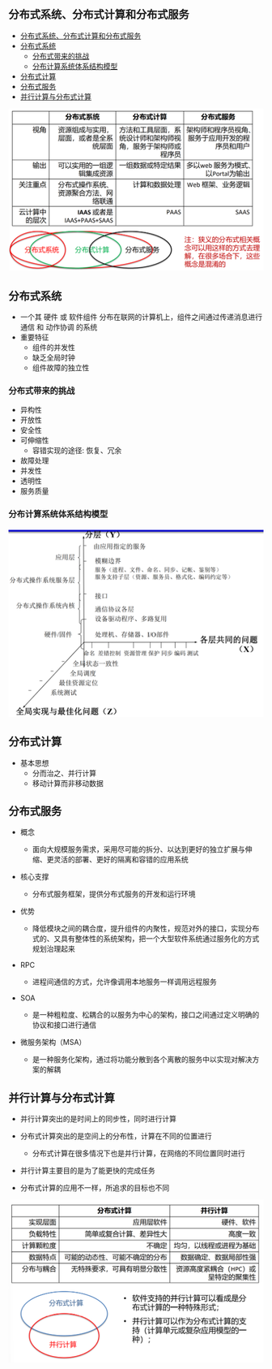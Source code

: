## 分布式系统、分布式计算和分布式服务

- [分布式系统、分布式计算和分布式服务](#分布式系统分布式计算和分布式服务)
- [分布式系统](#分布式系统)
  - [分布式带来的挑战](#分布式带来的挑战)
  - [分布计算系统体系结构模型](#分布计算系统体系结构模型)
- [分布式计算](#分布式计算)
- [分布式服务](#分布式服务)
- [并行计算与分布式计算](#并行计算与分布式计算)

![](./img/2022-05-31-17-17-48.png)

## 分布式系统

- 一个其 硬件  或 软件组件 分布在联网的计算机上，组件之间通过传递消息进行 通信 和 动作协调 的系统
- 重要特征
  - 组件的并发性
  - 缺乏全局时钟
  - 组件故障的独立性

### 分布式带来的挑战

- 异构性
- 开放性
- 安全性
- 可伸缩性
  - 容错实现的途径: 恢复、冗余
- 故障处理
- 并发性
- 透明性
- 服务质量

### 分布计算系统体系结构模型

![](./img/2022-05-31-17-16-47.png)

## 分布式计算

- 基本思想
  - 分而治之、并行计算
  - 移动计算而非移动数据

## 分布式服务

- 概念
  - 面向大规模服务需求，采用尽可能的拆分、以达到更好的独立扩展与伸缩、更灵活的部署、更好的隔离和容错的应用系统
- 核心支撑
  - 分布式服务框架，提供分布式服务的开发和运行环境
- 优势
  - 降低模块之间的耦合度，提升组件的内聚性，规范对外的接口，实现分布式的、又具有整体性的系统架构，把一个大型软件系统通过服务化的方式规划治理起来


- RPC
  - 进程间通信的方式，允许像调用本地服务一样调用远程服务

- SOA
  - 是一种粗粒度、松耦合的以服务为中心的架构，接口之间通过定义明确的协议和接口进行通信

- 微服务架构（MSA）
  - 是一种服务化架构，通过将功能分散到各个离散的服务中以实现对解决方案的解耦


## 并行计算与分布式计算

- 并行计算突出的是时间上的同步性，同时进行计算
- 分布式计算突出的是空间上的分布性，计算在不同的位置进行
  - 分布式计算在很多情况下也是并行计算，在网络的不同位置同时进行

- 并行计算主要目的是为了能更快的完成任务
- 分布式计算的应用不一样，所追求的目标也不同

![](./img/2022-05-31-17-36-08.png)